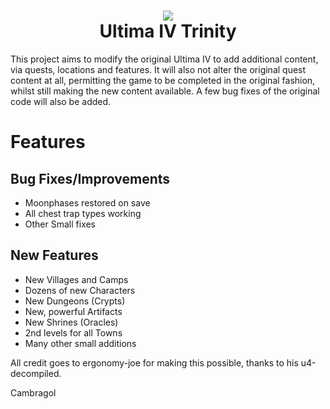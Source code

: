 <h1 align="center">
  <img src="https://raw.githubusercontent.com/cambragol/ultima-IV-trinity/master/Art/Ultima_IV_Advent_Trinity.png" /><br>
  Ultima IV Trinity
</h1>

This project aims to modify the original Ultima IV to add additional content, via quests, locations and features. It will also not alter the original quest content at all, permitting the game to be completed in the original fashion, whilst still making the new content available. A few bug fixes of the original code will also be added.

# Features

  ## Bug Fixes/Improvements
  * Moonphases restored on save
  * All chest trap types working
  * Other Small fixes
  
  ## New Features
  * New Villages and Camps
  * Dozens of new Characters
  * New Dungeons (Crypts)
  * New, powerful Artifacts
  * New Shrines (Oracles)
  * 2nd levels for all Towns
  * Many other small additions

  
All credit goes to ergonomy-joe for making this possible, thanks to his u4-decompiled.

Cambragol
